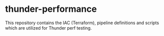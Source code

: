 # thunder-performance
This repository contains the IAC (Terraform), pipeline definitions and scripts which are utilized for Thunder perf testing.

